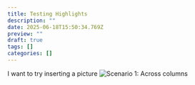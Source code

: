 ```yaml
---
title: Testing Highlights
description: ""
date: 2025-06-18T15:50:34.769Z
preview: ""
draft: true
tags: []
categories: []
---
```


I want to try inserting a picture ![Scenario 1: Across columns](/Bil2l.JPG)